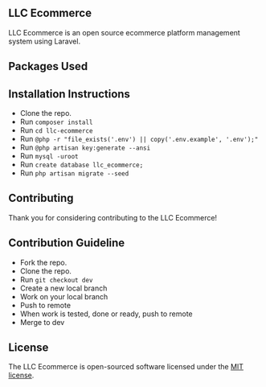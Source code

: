 ## LLC Ecommerce

LLC Ecommerce is an open source ecommerce platform management system using Laravel.

## Packages Used

## Installation Instructions

- Clone the repo.
- Run `composer install`
- Run `cd llc-ecommerce`
- Run `@php -r "file_exists('.env') || copy('.env.example', '.env');"`
- Run `@php artisan key:generate --ansi`
- Run `mysql -uroot`
- Run `create database llc_ecommerce;`
- Run `php artisan migrate --seed`

## Contributing

Thank you for considering contributing to the LLC Ecommerce!

## Contribution Guideline

- Fork the repo.
- Clone the repo.
- Run `git checkout dev`
- Create a new local branch
- Work on your local branch
- Push to remote
- When work is tested, done or ready, push to remote
- Merge to dev

## License

The LLC Ecommerce is open-sourced software licensed under the [MIT license](https://opensource.org/licenses/MIT).
